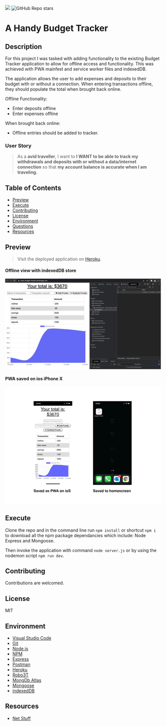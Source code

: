 ![](https://img.shields.io/badge/license-MIT-Green) ![GitHub Repo stars](https://img.shields.io/github/stars/rubybassi?style=social)

# A Handy Budget Tracker

## Description
For this project I was tasked with adding functionality to the existing Budget Tracker application to allow for offline access and functionality. This was achieved with PWA mainfest and service worker files and indexedDB. 

The application allows the user to add expenses and deposits to their budget with or without a connection. When entering transactions offline, they should populate the total when brought back online.

Offline Functionality:
  * Enter deposits offline 
  * Enter expenses offline 

When brought back online:
  * Offline entries should be added to tracker.

### User Story

> As a **avid traveller**, I want to **I WANT to be able to track my withdrawals and deposits with or without a data/internet connection** so that **my account balance is accurate when I am traveling**.

## Table of Contents
- [Preview](#Preview)
- [Execute](#Execute)
- [Contributing](#Contributing)
- [License](#License)
- [Environment](#Environment)
- [Questions](#Questions)
- [Resources](#Resources)

## Preview

> Visit the deployed application on [Heroku](https://pwas-budget-tracker.herokuapp.com/).

#### Offline view with indexedDB store
![Sample Homepage](public/icons/offline-demo.png)

#### PWA saved on ios iPhone X
![Sample Notes](public/icons/ios-pwa.png)

## Execute
Clone the repo and in the command line run `npm install` or shortcut `npm i` to download all the npm package dependancies which include: Node Express and Mongoose.

Then invoke the application with command `node server.js` or by using the nodemon script `npm run dev`.

## Contributing
Contributions are welcomed.

## License
MIT

## Environment
* [Visual Studio Code](https://code.visualstudio.com/)
* [Git](https://git-scm.com/book/en/v2/Getting-Started-Installing-Git)
* [Node.js](https://nodejs.org/en/)
* [NPM](https://www.npmjs.com/)
* [Express](https://www.npmjs.com/package/express)
* [Postman](https://www.postman.com/)
* [Heroku](https://www.heroku.com/)
* [Robo3T](https://robomongo.org/)
* [MongDb Atlas](https://www.mongodb.com/cloud/atlas)
* [Mongoose](https://mongoosejs.com/)
* [indexedDB](https://developer.mozilla.org/en-US/docs/Web/API/IndexedDB_API)

## Resources
* [Net Stuff](http://www.dotnet-stuff.com/tutorials/html-5-tutorials/html-5-indexeddb)